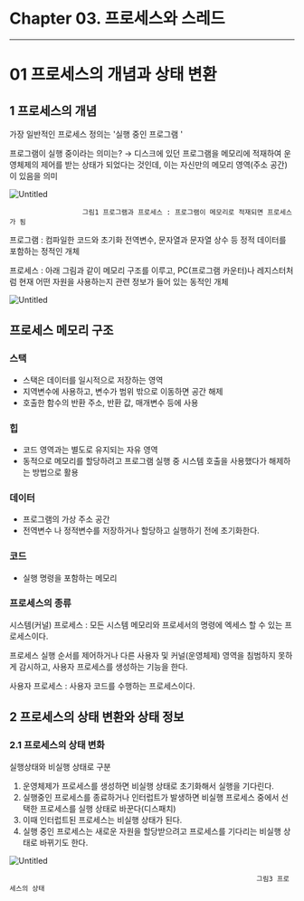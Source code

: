 # Chapter 03. 프로세스와 스레드

---

# 01 프로세스의 개념과 상태 변환

## 1 프로세스의 개념

가장 일반적인 프로세스 정의는 '실행 중인 프로그램 '

프로그램이 실행 중이라는 의미는? → 디스크에 있던 프로그램을 메모리에 적재하여 운영체제의 제어를 받는 상태가 되었다는 것인데, 이는 자신만의 메모리 영역(주소 공간)이 있음을 의미

![Untitled](Chapter%2003%20%E1%84%91%E1%85%B3%E1%84%85%E1%85%A9%E1%84%89%E1%85%A6%E1%84%89%E1%85%B3%E1%84%8B%E1%85%AA%20%E1%84%89%E1%85%B3%E1%84%85%E1%85%A6%E1%84%83%E1%85%B3%2064f59d57587d4525a9a14ec00f5577ed/Untitled.png)

                      그림1 프로그램과 프로세스 : 프로그램이 메모리로 적재되면 프로세스가 됨

프로그램 : 컴파일한 코드와 초기화 전역변수, 문자열과 문자열 상수 등 정적 데이터를 포함하는 정적인 개체

프로세스 : 아래 그림과 같이 메모리 구조를 이루고, PC(프로그램 카운터)나 레지스터처럼 현재 어떤 자원을 사용하는지 관련 정보가 들어 있는 동적인 개체

![Untitled](Chapter%2003%20%E1%84%91%E1%85%B3%E1%84%85%E1%85%A9%E1%84%89%E1%85%A6%E1%84%89%E1%85%B3%E1%84%8B%E1%85%AA%20%E1%84%89%E1%85%B3%E1%84%85%E1%85%A6%E1%84%83%E1%85%B3%2064f59d57587d4525a9a14ec00f5577ed/Untitled%201.png)

## 프로세스 메모리 구조

### 스택

- 스택은 데이터를 일시적으로 저장하는 영역
- 지역변수에 사용하고, 변수가 범위 밖으로 이동하면 공간 해제
- 호출한 함수의 반환 주소, 반환 값, 매개변수 등에 사용

### 힙

- 코드 영역과는 별도로 유지되는 자유 영역
- 동적으로 메모리를 할당하려고 프로그램 실행 중 시스템 호출을 사용했다가 해제하는 방법으로 활용

### 데이터

- 프로그램의 가상 주소 공간
- 전역변수 나 정적변수를 저장하거나 할당하고 실행하기 전에 초기화한다.

### 코드

- 실행 명령을 포함하는 메모리

### 프로세스의 종류

시스템(커널) 프로세스 : 모든 시스템 메모리와 프로세서의 명령에 엑세스 할 수 있는 프로세스이다.

프로세스 실행 순서를 제어하거나 다른 사용자 및 커널(운영체제) 영역을 침범하지 못하게 감시하고, 사용자 프로세스를 생성하는 기능을 한다.

사용자 프로세스 : 사용자 코드를 수행하는 프로세스이다.

## 2 프로세스의 상태 변환와 상태 정보

### 2.1 프로세스의 상태 변화

실행상태와 비실행 상태로 구분

1. 운영체제가 프로세스를 생성하면 비실행 상태로 초기화해서 실행을 기다린다.
2. 실행중인 프로세스를 종료하거나 인터럽트가 발생하면 비실행 프로세스 중에서 선택한 프로세스를 실행 상태로 바꾼다(디스패치)
3. 이때 인터럽트된 프로세스는 비실행 상태가 된다.
4. 실행 중인 프로세스는 새로운 자원을 할당받으려고 프로세스를 기다리는 비실행 상태로 바뀌기도 한다.

![Untitled](Chapter%2003%20%E1%84%91%E1%85%B3%E1%84%85%E1%85%A9%E1%84%89%E1%85%A6%E1%84%89%E1%85%B3%E1%84%8B%E1%85%AA%20%E1%84%89%E1%85%B3%E1%84%85%E1%85%A6%E1%84%83%E1%85%B3%2064f59d57587d4525a9a14ec00f5577ed/Untitled%202.png)

                                                                 그림3 프로세스의 상태

